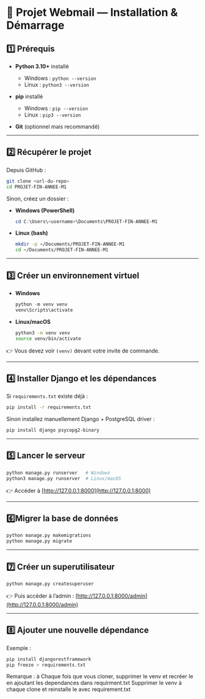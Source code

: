 
# 📧 Projet Webmail — Installation & Démarrage

## 1️⃣ Prérequis

* **Python 3.10+** installé

  * Windows : `python --version`
  * Linux : `python3 --version`
* **pip** installé

  * Windows : `pip --version`
  * Linux : `pip3 --version`
* **Git** (optionnel mais recommandé)

---

## 2️⃣ Récupérer le projet

Depuis GitHub :

```bash
git clone <url-du-repo>
cd PROJET-FIN-ANNEE-M1
```

Sinon, créez un dossier :

* **Windows (PowerShell)**

  ```powershell
  cd C:\Users\<username>\Documents\PROJET-FIN-ANNEE-M1
  ```

* **Linux (bash)**

  ```bash
  mkdir -p ~/Documents/PROJET-FIN-ANNEE-M1
  cd ~/Documents/PROJET-FIN-ANNEE-M1
  ```

---

## 3️⃣ Créer un environnement virtuel

* **Windows**

  ```powershell
  python -m venv venv
  venv\Scripts\activate
  ```

* **Linux/macOS**

  ```bash
  python3 -m venv venv
  source venv/bin/activate
  ```

👉 Vous devez voir `(venv)` devant votre invite de commande.

---

## 4️⃣ Installer Django et les dépendances

Si `requirements.txt` existe déjà :

```bash
pip install -r requirements.txt
```

Sinon installez manuellement Django + PostgreSQL driver :

```bash
pip install django psycopg2-binary
```

---

## 5️⃣  Lancer le serveur

```bash
python manage.py runserver   # Windows
python3 manage.py runserver  # Linux/macOS
```

👉 Accéder à [http://127.0.0.1:8000](http://127.0.0.1:8000)

---


## 6️⃣Migrer la base de données

```bash
python manage.py makemigrations
python manage.py migrate
```

---
## 7️⃣ Créer un superutilisateur

```bash
python manage.py createsuperuser
```

👉 Puis accéder à l’admin :
[http://127.0.0.1:8000/admin](http://127.0.0.1:8000/admin)

---

## 8️⃣ Ajouter une nouvelle dépendance

Exemple :

```bash
pip install djangorestframework
pip freeze > requirements.txt
```

Remarque : à Chaque fois que vous cloner, supprimer le venv et recréer le en ajoutant les dependances dans requirment.txt
Supprimer le venv à chaque clone et reinstalle le avec requirement.txt 
